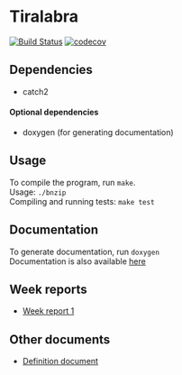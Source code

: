 # Tiralabra
[![Build Status](https://app.travis-ci.com/bntti/tiralabra.svg?branch=main)](https://app.travis-ci.com/bntti/tiralabra)
[![codecov](https://codecov.io/gh/bntti/tiralabra/branch/main/graph/badge.svg?token=UUM7HC26G1)](https://codecov.io/gh/bntti/tiralabra)

## Dependencies
 - catch2
#### Optional dependencies
 - doxygen (for generating documentation)

## Usage
To compile the program, run `make`.  
Usage: `./bnzip`  
Compiling and running tests: `make test`

## Documentation
To generate documentation, run `doxygen`  
Documentation is also available [here](https://bntti.github.io/tiralabra)

## Week reports
- [Week report 1](./documentation/week-report-1.md)

## Other documents
- [Definition document](./documentation/definition-document.md)
